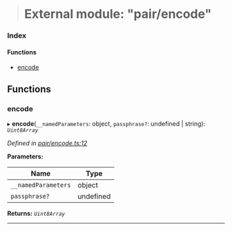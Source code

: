 > # External module: "pair/encode"

### Index

#### Functions

* [encode](_pair_encode_.md#encode)

## Functions

###  encode

▸ **encode**(`__namedParameters`: object, `passphrase?`: undefined | string): *`Uint8Array`*

*Defined in [pair/encode.ts:12](url)*

**Parameters:**

Name | Type |
------ | ------ |
`__namedParameters` | object |
`passphrase?` | undefined | string |

**Returns:** *`Uint8Array`*

___